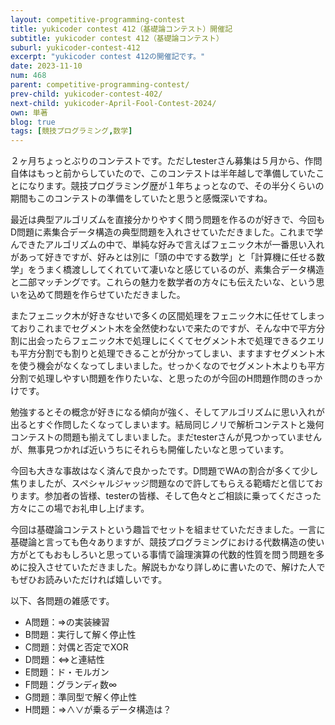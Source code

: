 ```yaml
---
layout: competitive-programming-contest
title: yukicoder contest 412（基礎論コンテスト）開催記
subtitle: yukicoder contest 412（基礎論コンテスト）
suburl: yukicoder-contest-412
excerpt: "yukicoder contest 412の開催記です。"
date: 2023-11-10
num: 468
parent: competitive-programming-contest/
prev-child: yukicoder-contest-402/
next-child: yukicoder-April-Fool-Contest-2024/
own: 単著
blog: true
tags: [競技プログラミング,数学]
---
```


２ヶ月ちょっとぶりのコンテストです。ただしtesterさん募集は５月から、作問自体はもっと前からしていたので、このコンテストは半年越しで準備していたことになります。競技プログラミング歴が１年ちょっとなので、その半分くらいの期間もこのコンテストの準備をしていたと思うと感慨深いですね。

最近は典型アルゴリズムを直接分かりやすく問う問題を作るのが好きで、今回もD問題に素集合データ構造の典型問題を入れさせていただきました。これまで学んできたアルゴリズムの中で、単純な好みで言えばフェニック木が一番思い入れがあって好きですが、好みとは別に「頭の中でする数学」と「計算機に任せる数学」をうまく橋渡ししてくれていて凄いなと感じているのが、素集合データ構造と二部マッチングです。これらの魅力を数学者の方々にも伝えたいな、という思いを込めて問題を作らせていただきました。

またフェニック木が好きなせいで多くの区間処理をフェニック木に任せてしまっておりこれまでセグメント木を全然使わないで来たのですが、そんな中で平方分割に出会ったらフェニック木で処理しにくくてセグメント木で処理できるクエリも平方分割でも割りと処理できることが分かってしまい、ますますセグメント木を使う機会がなくなってしまいました。せっかくなのでセグメント木よりも平方分割で処理しやすい問題を作りたいな、と思ったのが今回のH問題作問のきっかけです。

勉強するとその概念が好きになる傾向が強く、そしてアルゴリズムに思い入れが出るとすぐ作問したくなってしまいます。結局同じノリで解析コンテストと幾何コンテストの問題も揃えてしまいました。まだtesterさんが見つかっていませんが、無事見つかれば近いうちにそれらも開催したいなと思っています。

今回も大きな事故はなく済んで良かったです。D問題でWAの割合が多くて少し焦りましたが、スペシャルジャッジ問題なので許してもらえる範疇だと信じております。参加者の皆様、testerの皆様、そして色々とご相談に乗ってくださった方々にこの場でお礼申し上げます。

今回は基礎論コンテストという趣旨でセットを組ませていただきました。一言に基礎論と言っても色々ありますが、競技プログラミングにおける代数構造の使い方がとてもおもしろいと思っている事情で論理演算の代数的性質を問う問題を多めに投入させていただきました。解説もかなり詳しめに書いたので、解けた人でもぜひお読みいただければ嬉しいです。

以下、各問題の雑感です。

- A問題：⇒の実装練習
- B問題：実行して解く停止性
- C問題：対偶と否定でXOR
- D問題：⇔と連結性
- E問題：ド・モルガン
- F問題：グランディ数∞
- G問題：準同型で解く停止性
- H問題：⇒∧∨が乗るデータ構造は？
